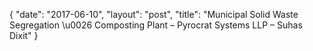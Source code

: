 {
   "date": "2017-06-10",
   "layout": "post",
   "title": "Municipal Solid Waste Segregation \u0026 Composting Plant – Pyrocrat Systems LLP – Suhas Dixit"
}

